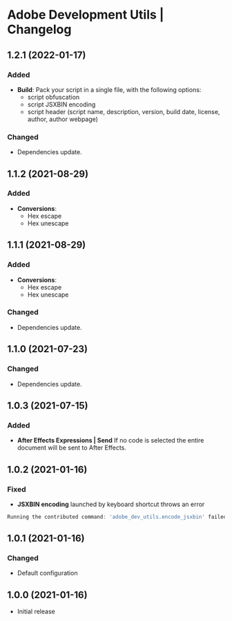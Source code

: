# Adobe Development Utils | Changelog

## 1.2.1 (2022-01-17)

### Added

- **Build**: Pack your script in a single file, with the following options:
	- script obfuscation
	- script JSXBIN encoding
	- script header (script name, description, version, build date, license, author, author webpage)

### Changed

- Dependencies update.

## 1.1.2 (2021-08-29)

### Added

- **Conversions**:
	- Hex escape
	- Hex unescape

## 1.1.1 (2021-08-29)

### Added

- **Conversions**:
	- Hex escape
	- Hex unescape

### Changed

- Dependencies update.

## 1.1.0 (2021-07-23)

### Changed

- Dependencies update.

## 1.0.3 (2021-07-15)

### Added

- **After Effects Expressions | Send**
If no code is selected the entire document will be sent to After Effects.

## 1.0.2 (2021-01-16)

### Fixed

- **JSXBIN encoding** launched by keyboard shortcut throws an error

```javascript
Running the contributed command: 'adobe_dev_utils.encode_jsxbin' failed.
```

## 1.0.1 (2021-01-16)

### Changed

- Default configuration

## 1.0.0 (2021-01-16)

- Initial release
